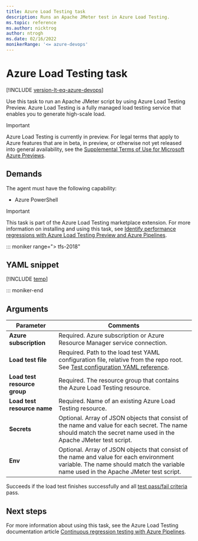 ```yaml
---
title: Azure Load Testing task
description: Runs an Apache JMeter test in Azure Load Testing.
ms.topic: reference
ms.author: nicktrog
author: ntrogh
ms.date: 02/16/2022
monikerRange: '<= azure-devops'
---
```


# Azure Load Testing task

[!INCLUDE [version-lt-eq-azure-devops](../../../includes/version-lt-eq-azure-devops.md)]

Use this task to run an Apache JMeter script by using Azure Load Testing Preview. Azure Load Testing is a fully managed load testing service that enables you to generate high-scale load.

> [!IMPORTANT]
> Azure Load Testing is currently in preview. For legal terms that apply to Azure features that are in beta, in preview, or otherwise not yet released into general availability, see the [Supplemental Terms of Use for Microsoft Azure Previews](https://azure.microsoft.com/support/legal/preview-supplemental-terms/).

## Demands

The agent must have the following capability:

* Azure PowerShell

> [!IMPORTANT]
> This task is part of the Azure Load Testing marketplace extension. For more information on installing and using this task, see [Identify performance regressions with Azure Load Testing Preview and Azure Pipelines](/azure/load-testing/tutorial-cicd-azure-pipelines).

::: moniker range="> tfs-2018"

## YAML snippet

[!INCLUDE [temp](../includes/yaml/azure-load-testing-v1.md)]

::: moniker-end

## Arguments

| Parameter                    | Comments                                                                    |
|------------------------------|-----------------------------------------------------------------------------|
| **Azure subscription**       | Required. Azure subscription or Azure Resource Manager service connection.  |
| **Load test file**           | Required. Path to the load test YAML configuration file, relative from the repo root. <BR>See [Test configuration YAML reference](/azure/load-testing/reference-test-config-yaml).   |
| **Load test resource group** | Required. The resource group that contains the Azure Load Testing resource. |
| **Load test resource name**  | Required. Name of an existing Azure Load Testing resource.                  |
| **Secrets**                  | Optional. Array of JSON objects that consist of the name and value for each secret. The name should match the secret name used in the Apache JMeter test script. |
| **Env**                      | Optional. Array of JSON objects that consist of the name and value for each environment variable. The name should match the variable name used in the Apache JMeter test script. |

Succeeds if the load test finishes successfully and all [test pass/fail criteria](/azure/load-testing/how-to-define-test-criteria) pass.

## Next steps

For more information about using this task, see the Azure Load Testing documentation article [Continuous regression testing with Azure Pipelines](/azure/load-testing/tutorial-cicd-azure-pipelines).
